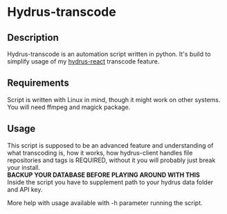 # Hydrus-transcode
## Description
Hydrus-transcode is an automation script written in python. It's build to simplify usage of my [hydrus-react](https://github.com/zaykok/hydrus-react) transcode feature.

## Requirements
Script is written with Linux in mind, though it might work on other systems.
You will need ffmpeg and magick package.

## Usage
This script is supposed to be an advanced feature and understanding of what transcoding is, how it works, how hydrus-client handles file repositories and tags is REQUIRED, without it you will probably just break your install.
<br />**BACKUP YOUR DATABASE BEFORE PLAYING AROUND WITH THIS**<br />
Inside the script you have to supplement path to your hydrus data folder and API key.

More help with usage available with -h parameter running the script.
